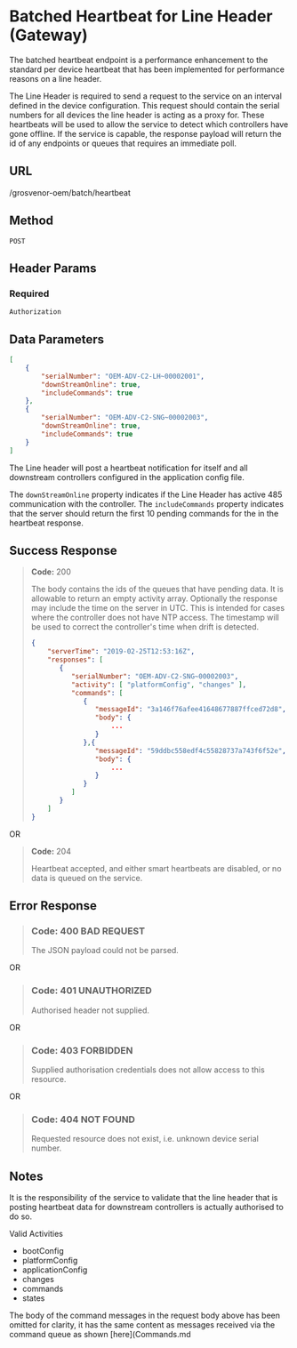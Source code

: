# Batched Heartbeat for Line Header (Gateway)

The batched heartbeat endpoint is a performance enhancement to the standard per device heartbeat that has been implemented for performance reasons on a line header.

The Line Header is required to send a request to the service on an interval defined in the device configuration.  This request should contain the serial numbers for all devices the line header is acting as a proxy for. These heartbeats will be used to allow the service to detect which controllers have gone offline. If the service is capable,
the response payload will return the id of any endpoints or queues that requires an immediate poll.

## URL

/grosvenor-oem/batch/heartbeat

## Method

`POST`

## Header Params

### Required

`Authorization`

## Data Parameters

````json
[
    {
        "serialNumber": "OEM-ADV-C2-LH~00002001",
        "downStreamOnline": true,
        "includeCommands": true
    },
    {
        "serialNumber": "OEM-ADV-C2-SNG~00002003",
        "downStreamOnline": true,
        "includeCommands": true
    }
]
````

The Line header will post a heartbeat notification for itself and all downstream controllers configured in the application config file.

The `downStreamOnline` property indicates if the Line Header has active 485 communication with the controller.
The `includeCommands` property indicates that the server should return the first 10 pending commands for the in the heartbeat response.

## Success Response

> **Code:** 200
>
> The body contains the ids of the queues that have pending data. It is allowable to return an empty activity array.  Optionally the response may include the time on the server in UTC.  This is intended for cases where the controller does not have NTP access.  The timestamp will be used to correct the controller's time when drift is detected.
>
> ````json
> {
>     "serverTime": "2019-02-25T12:53:16Z",
>     "responses": [
>        {
>           "serialNumber": "OEM-ADV-C2-SNG~00002003",
>           "activity": [ "platformConfig", "changes" ],
>           "commands": [
>              {
>                 "messageId": "3a146f76afee41648677887ffced72d8",
>                 "body": {
>                     ...
>                 }
>              },{
>                 "messageId": "59ddbc558edf4c55828737a743f6f52e",
>                 "body": {
>                     ...
>                 }
>              }
>           ]
>        }
>     ]
> }
>````

OR

> **Code:** 204
>
> Heartbeat accepted, and either smart heartbeats are disabled, or no data is queued on the service.

## Error Response

> ### **Code:** 400 BAD REQUEST
>
> The JSON payload could not be parsed.

OR

> ### **Code:** 401 UNAUTHORIZED
>
> Authorised header not supplied.

OR

> ### **Code:** 403 FORBIDDEN
>
> Supplied authorisation credentials does not allow access to this resource.

OR

> ### **Code:** 404 NOT FOUND
>
> Requested resource does not exist, i.e. unknown device serial number.

## Notes

It is the responsibility of the service to validate that the line header that is posting heartbeat data for downstream controllers is actually authorised to do so.

Valid Activities

- bootConfig
- platformConfig
- applicationConfig
- changes
- commands
- states

The body of the command messages in the request body above has been omitted for clarity, it has the same content as messages received via the command queue as shown [here](Commands.md
